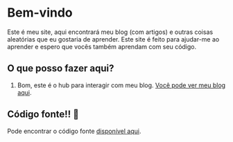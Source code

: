 # Bem-vindo  

Este é meu site, aqui encontrará meu blog (com artigos) e outras coisas aleatórias que eu gostaria de aprender.
Este site é feito para ajudar-me ao aprender e espero que vocês também aprendam com seu código.

## O que posso fazer aqui?

1. Bom, este é o hub para interagir com meu blog. [Você pode ver meu blog aqui](/blog/).

## Código fonte!! 💢

Pode encontrar o código fonte [disponível aqui](https://github.com/Viktor95801/viktor95801.github.io).
